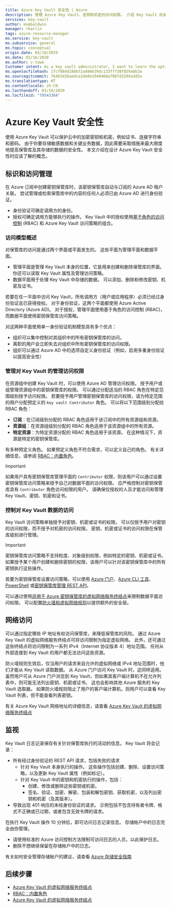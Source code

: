 ```yaml
---
title: Azure Key Vault 安全性 | Azure
description: 管理 Azure Key Vault、密钥和机密的访问权限。 介绍 Key Vault 的身份验证和授权模型以及如何保护 Key Vault。
services: key-vault
author: msmbaldwin
manager: rkarlin
tags: azure-resource-manager
ms.service: key-vault
ms.subservice: general
ms.topic: conceptual
origin.date: 04/18/2019
ms.date: 03/16/2020
ms.author: v-tawe
Customer intent: As a key vault administrator, I want to learn the options available to secure my vaults
ms.openlocfilehash: 1fcf084d180b72a496639dc133fff38f859abb3a
ms.sourcegitcommit: 764b3d26aedce2de0e1948468a706fd3204a3d5e
ms.translationtype: HT
ms.contentlocale: zh-CN
ms.lasthandoff: 03/19/2020
ms.locfileid: "79543384"
---
```

# <a name="azure-key-vault-security"></a>Azure Key Vault 安全性

使用 Azure Key Vault 可以保护云中的加密密钥和机密，例如证书、连接字符串和密码。 由于你要存储敏感数据和关键业务数据，因此需要采取措施来最大限度地提高保管库及其存储的数据的安全性。 本文介绍在设计 Azure Key Vault 安全性时应该了解的概念。

## <a name="identity-and-access-management"></a>标识和访问管理

在 Azure 订阅中创建密钥保管库时，该密钥保管库自动与订阅的 Azure AD 租户关联。 尝试管理或检索保管库中的内容的任何人必须已由 Azure AD 进行身份验证。

- 身份验证可确定调用方的身份。
- 授权可确定调用方能够执行的操作。 Key Vault 中的授权使用[基于角色的访问控制](../role-based-access-control/overview.md) (RBAC) 和 Azure Key Vault 访问策略的组合。

### <a name="access-model-overview"></a>访问模型概述

对保管库的访问是通过两个界面或平面发生的。 这些平面为管理平面和数据平面。

- 管理平面是管理 Key Vault 本身的位置，它是用来创建和删除保管库的界面。  你还可以读取 Key Vault 属性及管理访问策略。
- 数据平面用于处理 Key Vault 中存储的数据。  可以添加、删除和修改密钥、机密及证书。

若要在任一平面中访问 Key Vault，所有调用方（用户或应用程序）必须已经过身份验证且已获得授权。 对于身份验证，这两个平面都使用 Azure Active Directory (Azure AD)。 对于授权，管理平面使用基于角色的访问控制 (RBAC)，而数据平面使用密钥保管库访问策略。

对这两种平面使用单一身份验证机制模型具有多个优点：

- 组织可以集中控制对其组织中的所有密钥保管库的访问。
- 离职的用户会立即失去对组织中所有密钥保管库的访问权限。
- 组织可以通过 Azure AD 中的选项自定义身份验证（例如，启用多重身份验证以提高安全性）

### <a name="managing-administrative-access-to-key-vault"></a>管理对 Key Vault 的管理访问权限

在资源组中创建 Key Vault 时，可以使用 Azure AD 管理访问权限。 授予用户或组管理资源组中的密钥保管库的权限。 可以通过分配适当的 RBAC 角色在特定范围级别授予访问权限。 若要授予用户管理密钥保管库的访问权限，请为特定范围的用户分配预定义的 `key vault Contributor` 角色。 可以将以下范围级别分配给 RBAC 角色：

- **订阅**：在订阅级别分配的 RBAC 角色适用于该订阅中的所有资源组和资源。
- **资源组**：在资源组级别分配的 RBAC 角色适用于该资源组中的所有资源。
- **特定资源**：为特定资源分配的 RBAC 角色适用于该资源。 在这种情况下，资源是特定的密钥保管库。

有多种预定义角色。 如果预定义角色不符合需求，可以定义自己的角色。 有关详细信息，请参阅 [RBAC：内置角色](../role-based-access-control/built-in-roles.md)。

> [!IMPORTANT]
> 如果用户具有密钥保管库管理平面的 `Contributor` 权限，则该用户可以通过设置密钥保管库访问策略来授予自己对数据平面的访问权限。 应严格控制对密钥保管库具有 `Contributor` 角色访问权限的用户。 请确保仅授权的人员才能访问和管理 Key Vault、密钥、机密和证书。

<a id="data-plane-access-control"></a>
### <a name="controlling-access-to-key-vault-data"></a>控制对 Key Vault 数据的访问

Key Vault 访问策略单独授予对密钥、机密或证书的权限。 可以仅授予用户对密钥的访问权限，而不授予对机密的访问权限。 密钥、机密或证书的访问权限在保管库级别进行管理。

> [!IMPORTANT]
> 密钥保管库访问策略不支持粒度、对象级别权限，例如特定的密钥、机密或证书。 如果授予某个用户创建和删除密钥的权限，该用户可以针对该密钥保管库中的所有密钥执行这些操作。

若要为密钥保管库设置访问策略，可以使用 [Azure 门户](https://portal.azure.cn/)、[Azure CLI 工具](../cli-install-nodejs.md)、[PowerShell](https://docs.microsoft.com/powershell/azureps-cmdlets-docs) 或[密钥保管库管理 REST API](https://msdn.microsoft.com/library/azure/mt620024.aspx)。

可以通过使用[适用于 Azure 密钥保管库的虚拟网络服务终结点](key-vault-overview-vnet-service-endpoints.md)来限制数据平面访问权限。 可以配置[防火墙和虚拟网络规则](key-vault-network-security.md)以提供额外的安全层。

## <a name="network-access"></a>网络访问

可以通过指定哪些 IP 地址有权访问保管库，来降低保管库的风险。 通过 Azure Key Vault 的虚拟网络服务终结点可将访问限制为指定虚拟网络。 此外，还可通过这些终结点将访问限制为一系列 IPv4（Internet 协议版本 4）地址范围。 任何从外部连接到 Key Vault 的用户都无法访问这些资源。

防火墙规则生效后，仅当用户的请求来自允许的虚拟网络或 IPv4 地址范围时，他们才能从 Key Vault 读取数据。 从 Azure 门户访问 Key Vault 时，这同样适用。 虽然用户可从 Azure 门户浏览到 Key Vault，但如果其客户端计算机不在允许列表中，则可能无法列出密钥、机密或证书。 这也会影响其他 Azure 服务的 Key Vault 选取器。 如果防火墙规则阻止了用户的客户端计算机，则用户可以查看 Key Vault 列表，但不能查看列表密钥。

有关 Azure Key Vault 网络地址的详细信息，请查看 [Azure Key Vault 的虚拟网络服务终结点](key-vault-overview-vnet-service-endpoints.md)

## <a name="monitoring"></a>监视

Key Vault 日志记录保存有关针对保管库执行的活动的信息。 Key Vault 将会记录：

- 所有经过身份验证的 REST API 请求，包括失败的请求
  - 针对 Key Vault 本身执行的操作。 这些操作包括创建、删除、设置访问策略，以及更新 Key Vault 属性（例如标记）。
  - 针对 Key Vault 中的密钥和机密执行的操作，包括：
    - 创建、修改或删除这些密钥或机密。
    - 签名、验证、加密、解密、包装和解包密钥、获取机密，以及列出密钥和机密（及其版本）。
- 导致出现 401 响应的未经身份验证的请求。 示例包括不包含持有者令牌、格式不正确或已过期，或者包含无效令牌的请求。

在执行 Key Vault 操作 10 分钟后，即可访问日志记录信息。 存储帐户中的日志完全由你管理。

- 请使用标准的 Azure 访问控制方法限制可访问日志的人员，以此保护日志。
- 删除不想继续保留在存储帐户中的日志。

有关如何安全管理存储帐户的建议，请查看 [Azure 存储安全指南](../storage/blobs/security-recommendations.md)

## <a name="next-steps"></a>后续步骤

- [Azure Key Vault 的虚拟网络服务终结点](key-vault-overview-vnet-service-endpoints.md)
- [RBAC：内置角色](../role-based-access-control/built-in-roles.md)
- [Azure Key Vault 的虚拟网络服务终结点](key-vault-overview-vnet-service-endpoints.md)
